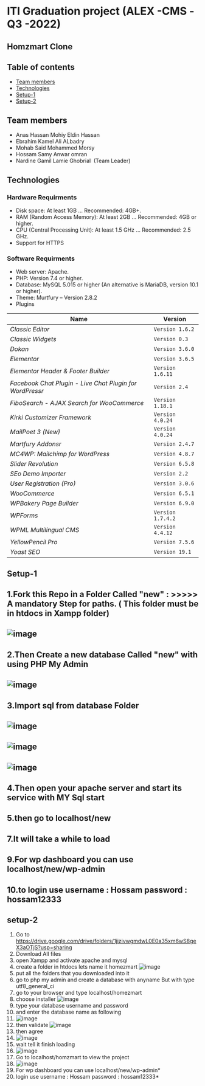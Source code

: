 # ITI Graduation project (ALEX -CMS -Q3 -2022) 
## Homzmart Clone 
## Table of contents
* [Team members](#team-members)
* [Technologies](#technologies)
* [Setup-1](#setup-1)
* [Setup-2](#setup-2)
## Team members
* Anas Hassan Mohiy Eldin Hassan
* Ebrahim Kamel Ali ALbadry
* Mohab Said Mohammed Morsy
* Hossam Samy Anwar omran 
* Nardine Gamil Lamie Ghobrial  (Team Leader) 
## Technologies
### Hardware Requirments 
* Disk space: At least 1GB … Recommended: 4GB+.
* RAM (Random Access Memory): At least 2GB … Recommended: 4GB or higher.
* CPU (Central Processing Unit): At least 1.5 GHz … Recommended: 2.5 GHz.
* Support for HTTPS
### Software Requirments 
* Web server: Apache.
* PHP: Version 7.4 or higher.
* Database: MySQL 5.015 or higher (An alternative is MariaDB, version 10.1 or higher).
* Theme: Murtfury – Version 2.8.2
* Plugins

Name | Version
--- | ---
*Classic Editor* | `Version 1.6.2` 
*Classic Widgets* | `Version 0.3`
*Dokan* | `Version 3.6.0`
*Elementor* | `Version 3.6.5`
*Elementor Header & Footer Builder* | `Version 1.6.11`
*Facebook Chat Plugin - Live Chat Plugin for WordPressr* | `Version 2.4`
*FiboSearch - AJAX Search for WooCommerce* | `Version 1.18.1`
*Kirki Customizer Framework* | `Version 4.0.24`
*MailPoet 3 (New)* | `Version 4.0.24`
*Martfury Addonsr* | `Version 2.4.7`
*MC4WP: Mailchimp for WordPress* | `Version 4.8.7`
*Slider Revolution* | `Version 6.5.8`
*SEo Demo Importer* | `Version 2.2`
*User Registration (Pro)* | `Version 3.0.6`
*WooCommerce* | `Version 6.5.1`
*WPBakery Page Builder* | `Version 6.9.0`
*WPForms* | `Version 1.7.4.2`
*WPML Multilingual CMS* | `Version 4.4.12`
*YellowPencil Pro* | `Version 7.5.6`
*Yoast SEO* | `Version 19.1`
## Setup-1
1.Fork this Repo in a Folder Called "new" : >>>>>  A mandatory Step for paths. ( This folder must be in htdocs in Xampp folder)
---
![image](https://user-images.githubusercontent.com/65419643/175556337-437f4ede-88a6-4089-ae89-96990ebfd3ff.png)
---
2.Then Create a  new database Called "new"  with using PHP My Admin
---
![image](https://user-images.githubusercontent.com/65419643/175556238-8a878f61-2eda-41f7-9bd0-877a90d36d35.png)
---
3.Import sql from database Folder 
---

 ![image](https://user-images.githubusercontent.com/65419643/175556449-50923175-0292-4b39-9824-6020a797c4fe.png)
---
 ![image](https://user-images.githubusercontent.com/65419643/175556810-aea35063-fa09-4b65-8130-36c97662c66c.png)
---
 ![image](https://user-images.githubusercontent.com/65419643/175556700-e72c9f1c-fddc-4081-aeb3-66af3c444d5b.png)
---
4.Then open your apache server and start its service with MY Sql start 
---
5.then go to localhost/new
---
7.It will take a while to load 
---
9.For wp dashboard you can use localhost/new/wp-admin
---
10.to login use username : Hossam password : hossam12333
---
## setup-2
1. Go to https://drive.google.com/drive/folders/1jizivwgmdwL0E0a35xm6wS8geX3aOTjS?usp=sharing
2. Download All files 
3. open Xampp and activate apache and mysql 
4. create a folder in htdocs lets name it homezmart
 ![image](https://user-images.githubusercontent.com/65419643/175560257-b5589d06-b514-40c4-94dd-899c754e007b.png)
6. put all the folders that you downloaded into it 
7. go to php my admin and create a database with anyname But with type utf8_general_ci
8. go to your browser and type localhost/homezmart
9. choose installer 
 ![image](https://user-images.githubusercontent.com/65419643/175560620-eca7961f-b126-4030-8104-b5a50bcd1d01.png)
11. type your database username and password 
12. and enter the database name as following 
13. ![image](https://user-images.githubusercontent.com/65419643/175560851-a4915701-a70a-4c97-86b8-644e707912b5.png)
14. then validate ![image](https://user-images.githubusercontent.com/65419643/175560987-d545fd3f-00f4-4308-893d-130ef28e5b09.png)
15. then agree 
 16. ![image](https://user-images.githubusercontent.com/65419643/175561437-6e3315f6-6648-4b4b-9894-c7f0942567e9.png)
17. wait tell it finish loading 
18. ![image](https://user-images.githubusercontent.com/65419643/175561520-84311656-cc10-4ba4-a0da-7de65ea78256.png)
19. Go to localhost/homzmart to view the project 
20. ![image](https://user-images.githubusercontent.com/65419643/175567136-dd69d091-cf33-430a-809d-10c251b3796c.png)
21. For wp dashboard you can use localhost/new/wp-admin*
22. login use username : Hossam password : hossam12333*

